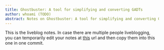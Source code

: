 ```yaml
---
title: Ghostbuster: A tool for simplifying and converting GADTs
author: whoami (TODO)
abstract: Notes on Ghostbuster: A tool for simplifying and converting GADTs
---
```


This is the liveblog notes.  In case there are multiple
people liveblogging, you can temporarily edit your notes
at [this](ghostbuster--a-tool-/template.md) url and then copy them into this one in one
commit.
